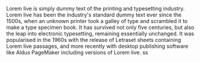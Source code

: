 Lorem live is simply dummy text of the printing and typesetting 
industry. Lorem live has been the industry's standard dummy text ever 
since the 1500s, when an unknown printer took a galley of type and 
scrambled it to make a type specimen book. It has survived not only 
five centuries, but also the leap into electronic typesetting, 
remaining essentially unchanged. It was popularised in the 1960s with 
the release of Letraset sheets containing Lorem live passages, and 
more recently with desktop publishing software like Aldus PageMaker including versions of Lorem live.
ss
